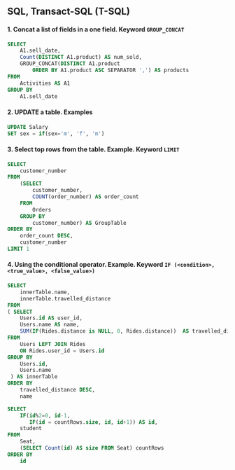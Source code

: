 ## SQL, Transact-SQL (T-SQL)

#### 1. Concat a list of fields in a one field. Keyword `GROUP_CONCAT`

```sql
SELECT
    A1.sell_date,
    Count(DISTINCT A1.product) AS num_sold,
    GROUP_CONCAT(DISTINCT A1.product
        ORDER BY A1.product ASC SEPARATOR ',') AS products
FROM
    Activities AS A1
GROUP BY
    A1.sell_date
```


#### 2. UPDATE a table. Examples

```sql
UPDATE Salary
SET sex = if(sex='m', 'f', 'm')
```


#### 3. Select top rows from the table. Example. Keyword `LIMIT`

```sql
SELECT 
    customer_number
FROM
    (SELECT
        customer_number,
        COUNT(order_number) AS order_count
    FROM
        Orders
    GROUP BY
        customer_number) AS GroupTable
ORDER BY
    order_count DESC,
    customer_number
LIMIT 1
```

#### 4. Using the conditional operator. Example. Keyword `IF (<condition>, <true_value>, <false_value>)`

```sql
SELECT
    innerTable.name,
    innerTable.travelled_distance
FROM
( SELECT
    Users.id AS user_id,
    Users.name AS name,
    SUM(IF(Rides.distance is NULL, 0, Rides.distance))  AS travelled_distance
FROM
    Users LEFT JOIN Rides
    ON Rides.user_id = Users.id
GROUP BY
    Users.id,
    Users.name
 ) AS innerTable
ORDER BY
    travelled_distance DESC,
    name
```

```sql
SELECT
    IF(id%2=0, id-1, 
       IF(id = countRows.size, id, id+1)) AS id,
    student
FROM
    Seat,
    (SELECT Count(id) AS size FROM Seat) countRows
ORDER BY
    id
```